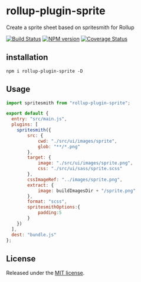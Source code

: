 # rollup-plugin-sprite

Create a sprite sheet based on spritesmith for Rollup

[![Build Status](https://travis-ci.org/linjinying/rollup-plugin-sprite.svg?branch=master)](https://travis-ci.org/linjinying/rollup-plugin-sprite)
[![NPM version](https://img.shields.io/npm/v/rollup-plugin-sprite.svg?style=flat)](https://www.npmjs.com/package/rollup-plugin-sprite)
[![Coverage Status](https://coveralls.io/repos/github/linjinying/rollup-plugin-sprite/badge.svg?branch=master)](https://coveralls.io/github/linjinying/rollup-plugin-sprite?branch=master)

## installation

```Shell
npm i rollup-plugin-sprite -D 
```

## Usage

```javascript
import spritesmith from "rollup-plugin-sprite";

export default {
  entry: "src/main.js",
  plugins: [
    spritesmith({
      	src: {
	        cwd: "./src/ui/images/sprite",
	        glob: "**/*.png"
	    },
	    target: {
	        image: "./src/ui/images/sprite.png",
	        css: "./src/ui/sass/sprite.scss"
	    },
	    cssImageRef: "../images/sprite.png",
	    extract: {
	        image: buildImagesDir + "/sprite.png"
	    },
	    format: "scss",
	    spritesmithOptions:{
	        padding:5
	    }
    })
  ],
  dest: "bundle.js"
};
```

## License

Released under the [MIT license](./LICENSE).
